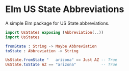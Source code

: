 # Elm US State Abbreviations

A simple Elm package for US State abbreviations.


``` Elm
import UsStates exposing (Abbreviation(..))
import UsStates

fromState : String -> Maybe Abbreviation
toState : Abbreviation -> String

UsState.fromState "   arizona" == Just AZ -- True
UsState.toState AZ == "arizona"           -- True
```
